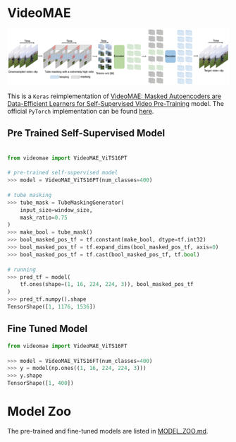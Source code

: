 # VideoMAE

![videomae](./assets/videomae.jpg)


This is a `Keras` reimplementation of [VideoMAE: Masked Autoencoders are Data-Efficient Learners for Self-Supervised Video Pre-Training](https://arxiv.org/abs/2203.12602) model. The official `PyTorch` implementation can be found [here](https://github.com/MCG-NJU/VideoMAE).


## Pre Trained Self-Supervised Model

```python

from videomae import VideoMAE_ViTS16PT

# pre-trained self-supervised model
>>> model = VideoMAE_ViTS16PT(num_classes=400)

# tube masking
>>> tube_mask = TubeMaskingGenerator(
    input_size=window_size, 
    mask_ratio=0.75
)
>>> make_bool = tube_mask()
>>> bool_masked_pos_tf = tf.constant(make_bool, dtype=tf.int32)
>>> bool_masked_pos_tf = tf.expand_dims(bool_masked_pos_tf, axis=0)
>>> bool_masked_pos_tf = tf.cast(bool_masked_pos_tf, tf.bool)

# running
>>> pred_tf = model(
    tf.ones(shape=(1, 16, 224, 224, 3)), bool_masked_pos_tf
)
>>> pred_tf.numpy().shape
TensorShape([1, 1176, 1536])
```

## Fine Tuned Model

```python
from videomae import VideoMAE_ViTS16FT

>>> model = VideoMAE_ViTS16FT(num_classes=400)
>>> y = model(np.ones((1, 16, 224, 224, 3)))
>>> y.shape
TensorShape([1, 400])
```


# Model Zoo

The pre-trained and fine-tuned models are listed in [MODEL_ZOO.md](MODEL_ZOO.md).



